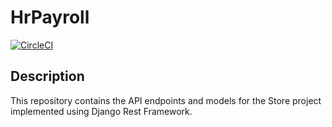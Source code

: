 # HrPayroll

[![CircleCI](https://dl.circleci.com/status-badge/img/gh/bochiedev/SIL_Store/tree/main.svg?style=svg)](https://dl.circleci.com/status-badge/redirect/gh/bochiedev/SIL_Store/tree/main)

<!-- description -->

## Description

This repository contains the API endpoints and models for the Store project implemented using Django Rest Framework.
